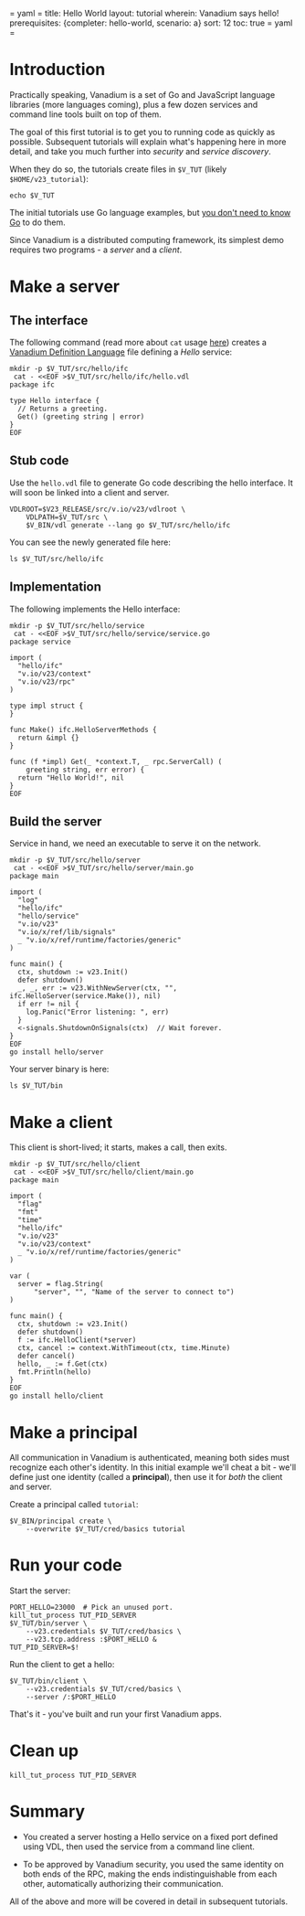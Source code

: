 = yaml =
title: Hello World
layout: tutorial
wherein: Vanadium says hello!
prerequisites: {completer: hello-world, scenario: a}
sort: 12
toc: true
= yaml =

# Introduction

Practically speaking, Vanadium is a set of Go and JavaScript language
libraries (more languages coming), plus a few dozen services and
command line tools built on top of them.

The goal of this first tutorial is to get you to running code
as quickly as possible.  Subsequent tutorials will explain what's
happening here in more detail, and take you much further into
_security_ and _service discovery_.

When they do so, the tutorials create files in `$V_TUT` (likely
`$HOME/v23_tutorial`):
<!-- @displayVTut @test -->
```
echo $V_TUT
```

The initial tutorials use Go language examples, but
[you don't need to know Go][faq-go] to do them.

Since Vanadium is a distributed computing framework, its simplest demo
requires two programs - a _server_ and a _client_.

# Make a server

## The interface

The following command (read more about `cat` usage [here][cat
command]) creates a [Vanadium Definition
Language][vanadium-definition-language] file defining a _Hello_
service:

<!-- @defineService @test @completer -->
```
mkdir -p $V_TUT/src/hello/ifc
 cat - <<EOF >$V_TUT/src/hello/ifc/hello.vdl
package ifc

type Hello interface {
  // Returns a greeting.
  Get() (greeting string | error)
}
EOF
```

## Stub code

Use the `hello.vdl` file to generate Go code describing the hello
interface.  It will soon be linked into a client and server.

<!-- @compileInterface @test @completer -->
```
VDLROOT=$V23_RELEASE/src/v.io/v23/vdlroot \
    VDLPATH=$V_TUT/src \
    $V_BIN/vdl generate --lang go $V_TUT/src/hello/ifc
```

You can see the newly generated file here:
<!-- @compileInterface @test -->
```
ls $V_TUT/src/hello/ifc
```

## Implementation

The following implements the Hello interface:

<!-- @serviceImpl @test @completer -->
```
mkdir -p $V_TUT/src/hello/service
 cat - <<EOF >$V_TUT/src/hello/service/service.go
package service

import (
  "hello/ifc"
  "v.io/v23/context"
  "v.io/v23/rpc"
)

type impl struct {
}

func Make() ifc.HelloServerMethods {
  return &impl {}
}

func (f *impl) Get(_ *context.T, _ rpc.ServerCall) (
    greeting string, err error) {
  return "Hello World!", nil
}
EOF
```

## Build the server

Service in hand, we need an executable to serve it on the network.

<!-- @server @test @completer -->
```
mkdir -p $V_TUT/src/hello/server
 cat - <<EOF >$V_TUT/src/hello/server/main.go
package main

import (
  "log"
  "hello/ifc"
  "hello/service"
  "v.io/v23"
  "v.io/x/ref/lib/signals"
  _ "v.io/x/ref/runtime/factories/generic"
)

func main() {
  ctx, shutdown := v23.Init()
  defer shutdown()
  _, _, err := v23.WithNewServer(ctx, "", ifc.HelloServer(service.Make()), nil)
  if err != nil {
    log.Panic("Error listening: ", err)
  }
  <-signals.ShutdownOnSignals(ctx)  // Wait forever.
}
EOF
go install hello/server
```

Your server binary is here:
<!-- @checkTheBinary @test -->
```
ls $V_TUT/bin
```


# Make a client

This client is short-lived; it starts, makes a call, then exits.

<!-- @client @test @completer -->
```
mkdir -p $V_TUT/src/hello/client
 cat - <<EOF >$V_TUT/src/hello/client/main.go
package main

import (
  "flag"
  "fmt"
  "time"
  "hello/ifc"
  "v.io/v23"
  "v.io/v23/context"
  _ "v.io/x/ref/runtime/factories/generic"
)

var (
  server = flag.String(
      "server", "", "Name of the server to connect to")
)

func main() {
  ctx, shutdown := v23.Init()
  defer shutdown()
  f := ifc.HelloClient(*server)
  ctx, cancel := context.WithTimeout(ctx, time.Minute)
  defer cancel()
  hello, _ := f.Get(ctx)
  fmt.Println(hello)
}
EOF
go install hello/client
```

# Make a principal

All communication in Vanadium is authenticated, meaning both sides
must recognize each other's identity.  In this initial example we'll
cheat a bit - we'll define just one identity (called a __principal__),
then use it for _both_ the client and server.

Create a principal called `tutorial`:

<!-- @principalTutorial @test -->
```
$V_BIN/principal create \
    --overwrite $V_TUT/cred/basics tutorial
```

# Run your code

Start the server:

<!-- @runServerAsPrincipal @test @sleep -->
```
PORT_HELLO=23000  # Pick an unused port.
kill_tut_process TUT_PID_SERVER
$V_TUT/bin/server \
    --v23.credentials $V_TUT/cred/basics \
    --v23.tcp.address :$PORT_HELLO &
TUT_PID_SERVER=$!
```

Run the client to get a hello:

<!-- @runClientAsPrincipal @test -->
```
$V_TUT/bin/client \
    --v23.credentials $V_TUT/cred/basics \
    --server /:$PORT_HELLO
```

That's it - you've built and run your first Vanadium apps.

# Clean up

<!-- @killServer @test -->
```
kill_tut_process TUT_PID_SERVER
```


# Summary

* You created a server hosting a Hello service on a fixed port defined
  using VDL, then used the service from a command line client.

* To be approved by Vanadium security, you used the same identity on
  both ends of the RPC, making the ends indistinguishable from each
  other, automatically authorizing their communication.

All of the above and more will be covered in detail in subsequent
tutorials.

[install]: /installation/
[default-auth]: /tutorials/security/principals-and-blessings.html#default-authorization-policy
[vanadium-definition-language]: /glossary.html#vanadium-definition-language-vdl-
[mount table tutorial]: /tutorials/naming/mount-table.html
[suffix tutorial]: /tutorials/naming/suffix.html
[principal]: /glossary.html#principal
[concepts-security]: /concepts/security.html
[vrpc]: /glossary.html#vrpc
[cat command]: /tutorials/faq.html#where-is-the-source-code-
[faq-go]: /tutorials/faq.html#do-i-need-to-know-go-
